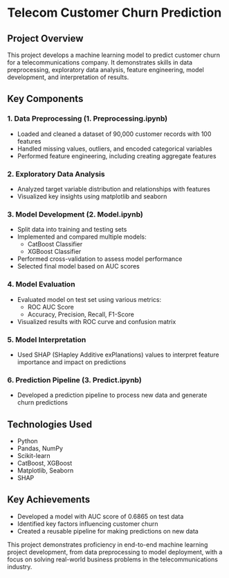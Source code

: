 # Telecom Customer Churn Prediction

## Project Overview
This project develops a machine learning model to predict customer churn for a telecommunications company. It demonstrates skills in data preprocessing, exploratory data analysis, feature engineering, model development, and interpretation of results.

## Key Components

### 1. Data Preprocessing (1. Preprocessing.ipynb)
- Loaded and cleaned a dataset of 90,000 customer records with 100 features
- Handled missing values, outliers, and encoded categorical variables
- Performed feature engineering, including creating aggregate features

### 2. Exploratory Data Analysis
- Analyzed target variable distribution and relationships with features
- Visualized key insights using matplotlib and seaborn

### 3. Model Development (2. Model.ipynb)
- Split data into training and testing sets
- Implemented and compared multiple models:
  - CatBoost Classifier
  - XGBoost Classifier
- Performed cross-validation to assess model performance
- Selected final model based on AUC scores

### 4. Model Evaluation
- Evaluated model on test set using various metrics:
  - ROC AUC Score
  - Accuracy, Precision, Recall, F1-Score
- Visualized results with ROC curve and confusion matrix

### 5. Model Interpretation
- Used SHAP (SHapley Additive exPlanations) values to interpret feature importance and impact on predictions

### 6. Prediction Pipeline (3. Predict.ipynb)
- Developed a prediction pipeline to process new data and generate churn predictions

## Technologies Used
- Python
- Pandas, NumPy
- Scikit-learn
- CatBoost, XGBoost
- Matplotlib, Seaborn
- SHAP

## Key Achievements
- Developed a model with AUC score of 0.6865 on test data
- Identified key factors influencing customer churn
- Created a reusable pipeline for making predictions on new data

This project demonstrates proficiency in end-to-end machine learning project development, from data preprocessing to model deployment, with a focus on solving real-world business problems in the telecommunications industry.

